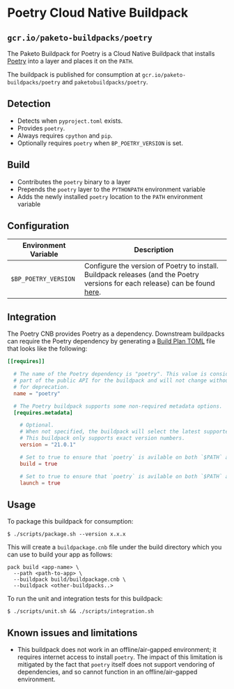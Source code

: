 # Poetry Cloud Native Buildpack
## `gcr.io/paketo-buildpacks/poetry`

The Paketo Buildpack for Poetry is a Cloud Native Buildpack that installs [Poetry](https://python-poetry.org/) into a
layer and places it on the `PATH`.

The buildpack is published for consumption at `gcr.io/paketo-buildpacks/poetry` and
`paketobuildpacks/poetry`.

## Detection

* Detects when `pyproject.toml` exists.
* Provides `poetry`.
* Always requires `cpython` and `pip`.
* Optionally requires `poetry` when `BP_POETRY_VERSION` is set.

## Build
* Contributes the `poetry` binary to a layer
* Prepends the `poetry` layer to the `PYTHONPATH` environment variable
* Adds the newly installed `poetry` location to the `PATH` environment variable

## Configuration
| Environment Variable | Description                                                                                                                                                                          |
|----------------------|--------------------------------------------------------------------------------------------------------------------------------------------------------------------------------------|
| `$BP_POETRY_VERSION` | Configure the version of Poetry to install. Buildpack releases (and the Poetry versions for each release) can be found [here](https://github.com/paketo-buildpacks/poetry/releases). |

## Integration

The Poetry CNB provides Poetry as a dependency. Downstream buildpacks can require the Poetry
dependency by generating a [Build Plan
TOML](https://github.com/buildpacks/spec/blob/master/buildpack.md#build-plan-toml)
file that looks like the following:

```toml
[[requires]]

  # The name of the Poetry dependency is "poetry". This value is considered
  # part of the public API for the buildpack and will not change without a plan
  # for deprecation.
  name = "poetry"

  # The Poetry buildpack supports some non-required metadata options.
  [requires.metadata]

    # Optional.
    # When not specified, the buildpack will select the latest supported version from buildpack.toml
    # This buildpack only supports exact version numbers.
    version = "21.0.1"

    # Set to true to ensure that `poetry` is avilable on both `$PATH` and `$PYTHONPATH` for subsequent buildpacks.
    build = true

    # Set to true to ensure that `poetry` is avilable on both `$PATH` and `$PYTHONPATH` for the launch container.
    launch = true
```

## Usage

To package this buildpack for consumption:
```
$ ./scripts/package.sh --version x.x.x
```
This will create a `buildpackage.cnb` file under the build directory which you
can use to build your app as follows:

```shell
pack build <app-name> \
  --path <path-to-app> \
  --buildpack build/buildpackage.cnb \
  --buildpack <other-buildpacks..>
```

To run the unit and integration tests for this buildpack:
```shell
$ ./scripts/unit.sh && ./scripts/integration.sh
```

## Known issues and limitations

* This buildpack does not work in an offline/air-gapped environment; it
  requires internet access to install `poetry`. The impact of this limitation
  is mitigated by the fact that `poetry` itself does not support vendoring of
  dependencies, and so cannot function in an offline/air-gapped environment.
